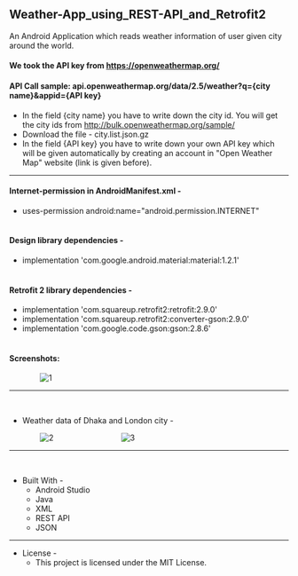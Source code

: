 ## Weather-App_using_REST-API_and_Retrofit2
An Android Application which reads weather information of user given city around the world.
#### We took the API key from https://openweathermap.org/
#### API Call sample: api.openweathermap.org/data/2.5/weather?q={city name}&appid={API key}
* In the field {city name} you have to write down the city id. You will get the city ids from http://bulk.openweathermap.org/sample/
* Download the file - city.list.json.gz
* In the field {API key} you have to write down your own API key which will be given automatically by creating an account in "Open Weather Map" website (link is given before).
- - - -
#### Internet-permission in AndroidManifest.xml -
* uses-permission android:name="android.permission.INTERNET"<br><br>
#### Design library dependencies -
* implementation 'com.google.android.material:material:1.2.1'<br><br>
#### Retrofit 2 library dependencies -
* implementation 'com.squareup.retrofit2:retrofit:2.9.0'
* implementation 'com.squareup.retrofit2:converter-gson:2.9.0'
* implementation 'com.google.code.gson:gson:2.8.6'<br><br>

#### Screenshots:

&nbsp;&nbsp;&nbsp;&nbsp;&nbsp;&nbsp;&nbsp;&nbsp;&nbsp;&nbsp;&nbsp;&nbsp;&nbsp;    ![1](https://user-images.githubusercontent.com/37416018/105637984-7f617500-5e9a-11eb-8749-eae2b7f00f14.JPG)
- - - -
<br>

* Weather data of Dhaka and London city - 

&nbsp;&nbsp;&nbsp;&nbsp;&nbsp;&nbsp;&nbsp;&nbsp;&nbsp;&nbsp;&nbsp;&nbsp;&nbsp;    ![2](https://user-images.githubusercontent.com/37416018/105637987-81c3cf00-5e9a-11eb-9e1b-951c9fa30d34.JPG)
&nbsp;&nbsp;&nbsp;&nbsp;&nbsp;&nbsp;&nbsp;&nbsp;&nbsp;&nbsp;&nbsp;&nbsp;&nbsp;&nbsp;&nbsp;&nbsp;&nbsp;&nbsp;&nbsp;&nbsp;&nbsp;&nbsp;&nbsp;&nbsp;&nbsp;&nbsp;&nbsp;&nbsp;&nbsp;    ![3](https://user-images.githubusercontent.com/37416018/105637990-838d9280-5e9a-11eb-9673-b40b40e7161a.JPG)
- - - -
<br>

* Built With - 
    * Android Studio
    * Java
    * XML
    * REST API
    * JSON
- - - -

* License -
    * This project is licensed under the MIT License.
